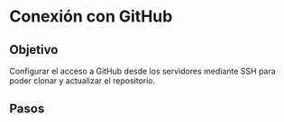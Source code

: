 # Conexión con GitHub

## Objetivo
Configurar el acceso a GitHub desde los servidores mediante SSH para poder clonar y actualizar el repositorio.

## Pasos
